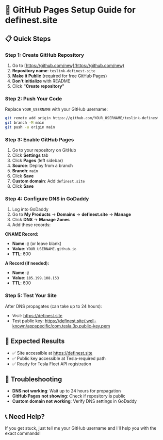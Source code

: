 # 🚀 GitHub Pages Setup Guide for definest.site

## 📋 Quick Steps

### Step 1: Create GitHub Repository
1. Go to [https://github.com/new](https://github.com/new)
2. **Repository name**: `teslink-definest-site`
3. **Make it Public** (required for free GitHub Pages)
4. **Don't initialize** with README
5. Click **"Create repository"**

### Step 2: Push Your Code
Replace `YOUR_USERNAME` with your GitHub username:

```bash
git remote add origin https://github.com/YOUR_USERNAME/teslink-definest-site.git
git branch -M main
git push -u origin main
```

### Step 3: Enable GitHub Pages
1. Go to your repository on GitHub
2. Click **Settings** tab
3. Click **Pages** (left sidebar)
4. **Source**: Deploy from a branch
5. **Branch**: `main`
6. Click **Save**
7. **Custom domain**: Add `definest.site`
8. Click **Save**

### Step 4: Configure DNS in GoDaddy
1. Log into GoDaddy
2. Go to **My Products** → **Domains** → **definest.site** → **Manage**
3. Click **DNS** → **Manage Zones**
4. Add these records:

**CNAME Record:**
- **Name**: `@` (or leave blank)
- **Value**: `YOUR_USERNAME.github.io`
- **TTL**: 600

**A Record (if needed):**
- **Name**: `@`
- **Value**: `185.199.108.153`
- **TTL**: 600

### Step 5: Test Your Site
After DNS propagates (can take up to 24 hours):
- Visit: https://definest.site
- Test public key: https://definest.site/.well-known/appspecific/com.tesla.3p.public-key.pem

## 🎯 Expected Results
- ✅ Site accessible at https://definest.site
- ✅ Public key accessible at Tesla-required path
- ✅ Ready for Tesla Fleet API registration

## 🔧 Troubleshooting
- **DNS not working**: Wait up to 24 hours for propagation
- **GitHub Pages not showing**: Check if repository is public
- **Custom domain not working**: Verify DNS settings in GoDaddy

## 📞 Need Help?
If you get stuck, just tell me your GitHub username and I'll help you with the exact commands! 